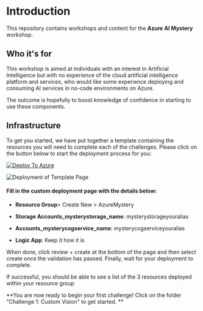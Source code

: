 # **Introduction**

This repository contains workshops and content for the **Azure AI Mystery** workshop.

## Who it's for

This workshop is aimed at individuals with an interest in Artificial Intelligence but with no experience of the cloud artificial intelligence platform and services, who would like some experience deploying and consuming AI services in no-code environments on Azure. 

The outcome is hopefully to boost knowledge of confidence in starting to use these components.

## Infrastructure

To get you started, we have put together a template containing the resources you will need to complete each of the challenges. Please click on the button below to start the deployment process for you:


[![Deploy To Azure](https://aka.ms/deploytoazurebutton)](https://portal.azure.com/#create/Microsoft.Template/uri/https%3A%2F%2Fraw.githubusercontent.com%2Falllee%2FAzureMurderMystery%2Fmain%2Ftemplate.json)

![Deployment of Template Page](https://user-images.githubusercontent.com/77331292/121039271-db24fe80-c7a8-11eb-9599-814c9c079c22.png)


#### Fill in the custom deployment page with the details below:
-   **Resource Group**> Create New > AzureMystery
   
-   **Storage Accounts_mysterystorage_name**: mysterystorageyouralias
  
-   **Accounts_mysterycogservice_name**: mysterycogserviceyouralias
  
-   **Logic App**: Keep it how it is
  
When done, click review + create at the bottom of the page and then select create once the validation has passed. Finally, wait for your deployment to complete.

If successful, you should be able to see a list of the 3 resources deployed within your resource group

**You are now ready to begin your first challenge! Click on the folder "Challenge 1: Custom Vision" to get started. **
